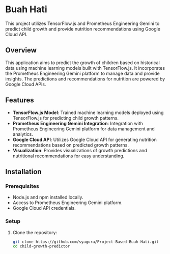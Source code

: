 # Buah Hati

This project utilizes TensorFlow.js and Prometheus Engineering Gemini to predict child growth and provide nutrition recommendations using Google Cloud API.

## Overview

This application aims to predict the growth of children based on historical data using machine learning models built with TensorFlow.js. It incorporates the Prometheus Engineering Gemini platform to manage data and provide insights. The predictions and recommendations for nutrition are powered by Google Cloud APIs.

## Features

- **TensorFlow.js Model**: Trained machine learning models deployed using TensorFlow.js for predicting child growth patterns.
- **Prometheus Engineering Gemini Integration**: Integration with Prometheus Engineering Gemini platform for data management and analytics.
- **Google Cloud API**: Utilizes Google Cloud API for generating nutrition recommendations based on predicted growth patterns.
- **Visualization**: Provides visualizations of growth predictions and nutritional recommendations for easy understanding.

## Installation

### Prerequisites

- Node.js and npm installed locally.
- Access to Prometheus Engineering Gemini platform.
- Google Cloud API credentials.

### Setup

1. Clone the repository:

   ```bash
   git clone https://github.com/syagura/Project-Based-Buah-Hati.git
   cd child-growth-predictor

